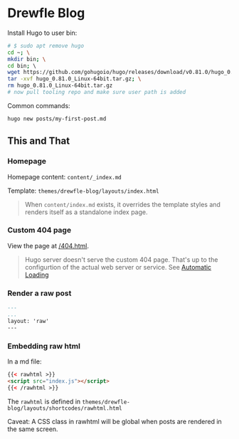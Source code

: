 # Drewfle Blog

Install Hugo to user bin:

```sh
# $ sudo apt remove hugo
cd ~; \
mkdir bin; \
cd bin; \ 
wget https://github.com/gohugoio/hugo/releases/download/v0.81.0/hugo_0.81.0_Linux-64bit.tar.gz; \
tar -xvf hugo_0.81.0_Linux-64bit.tar.gz; \
rm hugo_0.81.0_Linux-64bit.tar.gz
# now pull tooling repo and make sure user path is added
```

Common commands:

```sh
hugo new posts/my-first-post.md
```

## This and That

### Homepage

Homepage content: `content/_index.md`

Template: `themes/drewfle-blog/layouts/index.html`

> When `content/index.md` exists, it overrides the template styles and renders itself as a standalone index page.

### Custom 404 page

View the page at [/404.html](http://localhost:1313/404.html).

> Hugo server doesn't serve the custom 404 page. That's up to the configurtion of the actual web server or service. See [Automatic Loading](https://gohugo.io/templates/404/#automatic-loading)

### Render a raw post

```md
---
...
layout: 'raw'
---
```

### Embedding raw html

In a md file:

```html
{{< rawhtml >}}
<script src="index.js"></script> 
{{< /rawhtml >}}
```

The `rawhtml` is defined in `themes/drewfle-blog/layouts/shortcodes/rawhtml.html`

Caveat: A CSS class in rawhtml will be global when posts are rendered in the same screen. 
